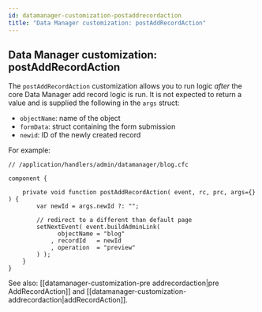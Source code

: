 ```yaml
---
id: datamanager-customization-postaddrecordaction
title: "Data Manager customization: postAddRecordAction"
---
```


## Data Manager customization: postAddRecordAction

The `postAddRecordAction` customization allows you to run logic _after_ the core Data Manager add record logic is run. It is not expected to return a value and is supplied the following in the `args` struct:

* `objectName`: name of the object
* `formData`: struct containing the form submission
* `newid`: ID of the newly created record


For example:

```luceescript
// /application/handlers/admin/datamanager/blog.cfc

component {

	private void function postAddRecordAction( event, rc, prc, args={} ) {
		var newId = args.newId ?: "";

		// redirect to a different than default page
		setNextEvent( event.buildAdminLink(
			  objectName = "blog"
			, recordId   = newId
			, operation  = "preview"
		) );
	}
}
```

See also: [[datamanager-customization-pre	addrecordaction|pre	AddRecordAction]] and [[datamanager-customization-addrecordaction|addRecordAction]].


